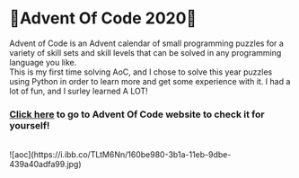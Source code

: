 # 🎄Advent Of Code 2020🎄
Advent of Code is an Advent calendar of small programming puzzles for a variety of skill sets and skill levels that can be solved in any programming language you like.
<br /> 
This is my first time solving AoC, and I chose to solve this year puzzles using Python in order to learn more and get some experience with it.
I had a lot of fun, and I surley learned A LOT!
<br /> 
### [Click here](https://adventofcode.com/2020) to go to Advent Of Code website to check it for yourself!
 <br /> 
![aoc](https://i.ibb.co/TLtM6Nn/160be980-3b1a-11eb-9dbe-439a40adfa99.jpg)
